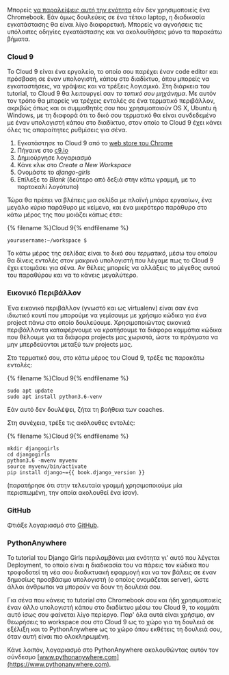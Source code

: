 Μπορείς [ να παραλείψεις αυτή την ενότητα](http://tutorial.djangogirls.org/en/installation/#install-python) εάν δεν χρησιμοποιείς ένα Chromebook. Εάν όμως δουλεύεις σε ένα τέτοιο laptop, η διαδικασία εγκατάστασης θα είναι λίγο διαφορετική. Μπορείς να αγνοήσεις τις υπόλοιπες οδηγίες εγκατάστασης και να ακολουθήσεις μόνο τα παρακάτω βήματα.

### Cloud 9

Το Cloud 9 είναι ένα εργαλείο, το οποίο σου παρέχει έναν code editor και πρόσβαση σε έναν υπολογιστή, κάπου στο διαδίκτυο, όπου μπορείς να εγκαταστήσεις, να γράψεις και να τρέξεις λογισμικό. Στη διάρκεια του tutorial, το Cloud 9 θα λειτουργεί σαν *το τοπικό σου μηχάνημα*. Με αυτόν τον τρόπο θα μπορείς να τρέχεις εντολές σε ένα τερματικό περιβάλλον, ακριβώς όπως και οι συμμαθητές σου που χρησιμοποιούν OS X, Ubuntu ή Windows, με τη διαφορά ότι το δικό σου τερματικό θα είναι συνδεδεμένο με έναν υπολογιστή κάπου στο διαδίκτυο, στον οποίο το Cloud 9 έχει κάνει όλες τις απαραίτητες ρυθμίσεις για σένα.

1. Εγκατάστησε το Cloud 9 από το [web store του Chrome](https://chrome.google.com/webstore/detail/cloud9/nbdmccoknlfggadpfkmcpnamfnbkmkcp)
2. Πήγαινε στο [c9.io](https://c9.io)
3. Δημιούργησε λογαριασμό
4. Κάνε κλικ στο *Create a New Workspace*
5. Ονομάστε το *django-girls*
6. Επίλεξε το *Βlank* (δεύτερο από δεξιά στην κάτω γραμμή, με το πορτοκαλί λογότυπο)

Τώρα θα πρέπει να βλέπεις μια σελίδα με πλαϊνή μπάρα εργασίων, ένα μεγάλο κύριο παράθυρο με κείμενο, και ένα μικρότερο παράθυρο στο κάτω μέρος της που μοιάζει κάπως έτσι:

{% filename %}Cloud 9{% endfilename %}

    yourusername:~/workspace $
    

Το κάτω μέρος της σελίδας είναι το δικό σου *τερματικό*, μέσω του οποίου θα δίνεις εντολές στον μακρινό υπολογιστή που λέγαμε πως το Cloud 9 έχει ετοιμάσει για σένα. Αν θέλεις μπορείς να αλλάξεις το μέγεθος αυτού του παραθύρου και να το κάνεις μεγαλύτερο.

### Εικονικό Περιβάλλον

Ένα εικονικό περιβάλλον (γνωστό και ως virtualenv) είναι σαν ένα ιδιωτικό κουτί που μπορούμε να γεμίσουμε με χρήσιμο κώδικα για ένα project πάνω στo οποίo δουλεύουμε. Χρησιμοποιώντας εικονικά περιβάλλοντα καταφέρνουμε να κρατήσουμε τα διάφορα κομμάτια κώδικα που θέλουμε για τα διάφορα projects μας χωριστά, ώστε τα πράγματα να μην μπερδεύονται μεταξύ των projects μας.

Στο τερματικό σου, στο κάτω μέρος του Cloud 9, τρέξε τις παρακάτω εντολές:

{% filename %}Cloud 9{% endfilename %}

    sudo apt update
    sudo apt install python3.6-venv
    

Εάν αυτό δεν δουλέψει, ζήτα τη βοήθεια των coaches.

Στη συνέχεια, τρέξε τις ακόλουθες εντολές:

{% filename %}Cloud 9{% endfilename %}

    mkdir djangogirls
    cd djangogirls
    python3.6 -mvenv myvenv
    source myvenv/bin/activate
    pip install django~={{ book.django_version }}
    

(παρατήρησε ότι στην τελευταία γραμμή χρησιμοποιούμε μία περισπωμένη, την οποία ακολουθεί ένα ίσον).

### GitHub

Φτιάξε λογαριασμό στο [GitHub](https://github.com).

### PythonAnywhere

Το tutorial του Django Girls περιλαμβάνει μια ενότητα γι' αυτό που λέγεται Deployment, το οποίο είναι η διαδικασία του να πάρεις τον κώδικα που τροφοδοτεί τη νέα σου διαδικτυακή εφαρμογή και να τον βάλεις σε έναν δημοσίως προσβάσιμο υπολογιστή (ο οποίος ονομάζεται server), ώστε άλλοι άνθρωποι να μπορούν να δουν τη δουλειά σου.

Για σένα που κάνεις το tutorial στο Chromebook σου και ήδη χρησιμοποιείς έναν άλλο υπολογιστή κάπου στο διαδίκτυο μέσω του Cloud 9, το κομμάτι αυτό ίσως σου φαίνεται λίγο περίεργο. Παρ' όλα αυτά είναι χρήσιμο, αν θεωρήσεις το workspace σου στο Cloud 9 ως το χώρο για τη δουλειά σε εξέλιξη και το PythonAnywhere ως το χώρο όπου εκθέτεις τη δουλειά σου, όταν αυτή είναι πιο ολοκληρωμένη.

Κάνε λοιπόν, λογαριασμό στο PythonAnywhere ακολουθώντας αυτόν τον σύνδεσμο [www.pythonanywhere.com](https://www.pythonanywhere.com).